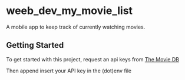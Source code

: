# weeb_dev_my_movie_list

A mobile app to keep track of currently watching movies.

## Getting Started
To get started with this project, request an api keys from [The Movie DB](https://developers.themoviedb.org/3/getting-started/introduction)

Then append insert your API key in the (dot)env file 
